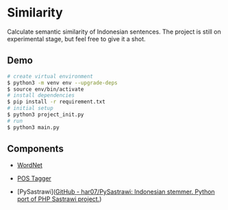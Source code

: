 # Similarity

Calculate semantic similarity of Indonesian sentences. The project is still on experimental stage, but feel free to give it a shot.

## Demo

```bash
# create virtual environment
$ python3 -m venv env --upgrade-deps
$ source env/bin/activate
# install dependencies
$ pip install -r requirement.txt
# initial setup
$ python3 project_init.py
# run
$ python3 main.py
```

## Components

- [WordNet](https://github.com/goodmami/wn/)

- [POS Tagger](https://github.com/mrrizal/POS_Tag_Indonesian)

- [PySastrawi]([GitHub - har07/PySastrawi: Indonesian stemmer. Python port of PHP Sastrawi project.](https://github.com/har07/PySastrawi))
